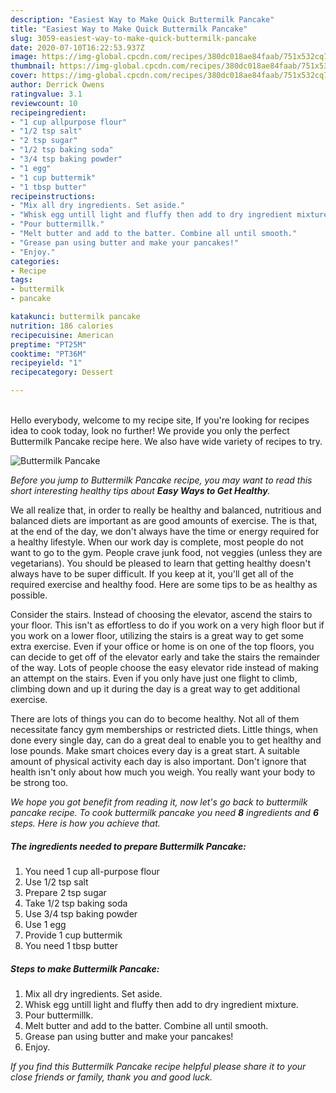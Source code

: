 ```yaml
---
description: "Easiest Way to Make Quick Buttermilk Pancake"
title: "Easiest Way to Make Quick Buttermilk Pancake"
slug: 3059-easiest-way-to-make-quick-buttermilk-pancake
date: 2020-07-10T16:22:53.937Z
image: https://img-global.cpcdn.com/recipes/380dc018ae84faab/751x532cq70/buttermilk-pancake-recipe-main-photo.jpg
thumbnail: https://img-global.cpcdn.com/recipes/380dc018ae84faab/751x532cq70/buttermilk-pancake-recipe-main-photo.jpg
cover: https://img-global.cpcdn.com/recipes/380dc018ae84faab/751x532cq70/buttermilk-pancake-recipe-main-photo.jpg
author: Derrick Owens
ratingvalue: 3.1
reviewcount: 10
recipeingredient:
- "1 cup allpurpose flour"
- "1/2 tsp salt"
- "2 tsp sugar"
- "1/2 tsp baking soda"
- "3/4 tsp baking powder"
- "1 egg"
- "1 cup buttermik"
- "1 tbsp butter"
recipeinstructions:
- "Mix all dry ingredients. Set aside."
- "Whisk egg untill light and fluffy then add to dry ingredient mixture."
- "Pour buttermillk."
- "Melt butter and add to the batter. Combine all until smooth."
- "Grease pan using butter and make your pancakes!"
- "Enjoy."
categories:
- Recipe
tags:
- buttermilk
- pancake

katakunci: buttermilk pancake 
nutrition: 186 calories
recipecuisine: American
preptime: "PT25M"
cooktime: "PT36M"
recipeyield: "1"
recipecategory: Dessert

---
```

<br>
Hello everybody, welcome to my recipe site, If you're looking for recipes idea to cook today, look no further! We provide you only the perfect Buttermilk Pancake recipe here. We also have wide variety of recipes to try.
<br>


![Buttermilk Pancake](https://img-global.cpcdn.com/recipes/380dc018ae84faab/751x532cq70/buttermilk-pancake-recipe-main-photo.jpg)

<i>Before you jump to Buttermilk Pancake recipe, you may want to read this short interesting healthy tips about <strong>Easy Ways to Get Healthy</strong>.</i>

We all realize that, in order to really be healthy and balanced, nutritious and balanced diets are important as are good amounts of exercise. The  is that, at the end of the day, we don't always have the time or energy required for a healthy lifestyle. When our work day is complete, most people do not want to go to the gym. People crave junk food, not veggies (unless they are vegetarians). You should be pleased to learn that getting healthy doesn't always have to be super difficult. If you keep at it, you'll get all of the required exercise and healthy food. Here are some tips to be as healthy as possible.

Consider the stairs. Instead of choosing the elevator, ascend the stairs to your floor. This isn't as effortless to do if you work on a very high floor but if you work on a lower floor, utilizing the stairs is a great way to get some extra exercise. Even if your office or home is on one of the top floors, you can decide to get off of the elevator early and take the stairs the remainder of the way. Lots of people choose the easy elevator ride instead of making an attempt on the stairs. Even if you only have just one flight to climb, climbing down and up it during the day is a great way to get additional exercise. 

There are lots of things you can do to become healthy. Not all of them necessitate fancy gym memberships or restricted diets. Little things, when done every single day, can do a great deal to enable you to get healthy and lose pounds. Make smart choices every day is a great start. A suitable amount of physical activity each day is also important. Don't ignore that health isn't only about how much you weigh. You really want your body to be strong too. 


<i>We hope you got benefit from reading it, now let's go back to buttermilk pancake recipe. To cook buttermilk pancake you need <strong>8</strong> ingredients and <strong>6</strong> steps. Here is how you achieve that.
</i>

##### The ingredients needed to prepare Buttermilk Pancake:

1. You need 1 cup all-purpose flour
1. Use 1/2 tsp salt
1. Prepare 2 tsp sugar
1. Take 1/2 tsp baking soda
1. Use 3/4 tsp baking powder
1. Use 1 egg
1. Provide 1 cup buttermik
1. You need 1 tbsp butter


##### Steps to make Buttermilk Pancake:

1. Mix all dry ingredients. Set aside.
1. Whisk egg untill light and fluffy then add to dry ingredient mixture.
1. Pour buttermillk.
1. Melt butter and add to the batter. Combine all until smooth.
1. Grease pan using butter and make your pancakes!
1. Enjoy.


<i>If you find this Buttermilk Pancake recipe helpful please share it to your close friends or family, thank you and good luck.</i>
